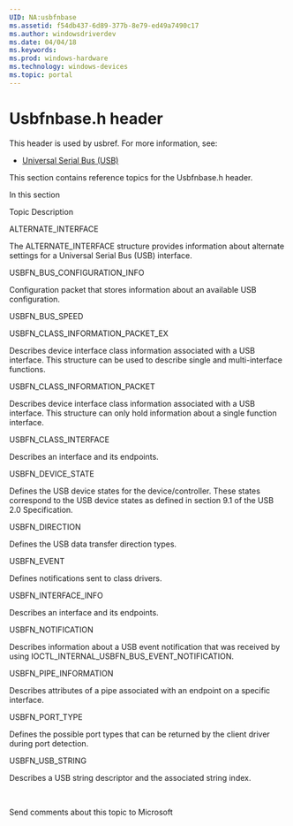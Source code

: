 ```yaml
---
UID: NA:usbfnbase
ms.assetid: f54db437-6d89-377b-8e79-ed49a7490c17
ms.author: windowsdriverdev
ms.date: 04/04/18
ms.keywords: 
ms.prod: windows-hardware
ms.technology: windows-devices
ms.topic: portal
---
```


# Usbfnbase.h header



This header is used by usbref. For more information, see:

- [Universal Serial Bus (USB)](../_usbref/index.md)

This section contains reference topics for the Usbfnbase.h header.


In this section


Topic
Description




ALTERNATE_INTERFACE



The ALTERNATE_INTERFACE structure provides information about alternate settings for a Universal Serial Bus (USB) interface.





USBFN_BUS_CONFIGURATION_INFO



Configuration packet that stores information about 
an available USB configuration.





USBFN_BUS_SPEED







USBFN_CLASS_INFORMATION_PACKET_EX



Describes device interface class information associated with a USB interface. This structure can be used to describe single and multi-interface functions. 





USBFN_CLASS_INFORMATION_PACKET



Describes device interface class information associated with a USB interface. This structure can only hold information about a single function interface.





USBFN_CLASS_INTERFACE



Describes an interface and its endpoints.





USBFN_DEVICE_STATE



Defines the USB device states for the device/controller.  These states correspond to the USB device states as defined in section 9.1 of the USB 2.0 Specification.





USBFN_DIRECTION



Defines the USB data transfer direction types.





USBFN_EVENT



Defines notifications sent to class drivers.





USBFN_INTERFACE_INFO



Describes an interface and its endpoints.





USBFN_NOTIFICATION



Describes information about a USB  event notification that was 
		received by using IOCTL_INTERNAL_USBFN_BUS_EVENT_NOTIFICATION.
		





USBFN_PIPE_INFORMATION



Describes attributes of a pipe associated with an endpoint on a specific interface.





USBFN_PORT_TYPE



Defines the possible port types that can be returned by the client driver during port detection.





USBFN_USB_STRING



Describes a USB string descriptor and the associated string index. 



 


Send comments about this topic to Microsoft

